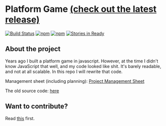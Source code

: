 # Platform Game [(check out the latest release)](http://frontendcoffee.github.io/platform-game/) 
[![Build Status](https://travis-ci.org/FrontEndCoffee/platform-game.svg?branch=master)](https://travis-ci.org/FrontEndCoffee/platform-game)
[![npm](https://img.shields.io/npm/l/express.svg?maxAge=2592000)]()
[![npm](https://img.shields.io/npm/v/npm.svg?maxAge=2592000)]()
[![Stories in Ready](https://badge.waffle.io/FrontEndCoffee/platform-game.svg?label=ready&title=Ready)](http://waffle.io/FrontEndCoffee/platform-game)


## About the project

Years ago I built a platform game in javascript. However, at the time I didn't know JavaScript that well, and my code looked like shit. It's barely readable, and not at all scalable. In this repo I will rewrite that code.


Management sheet (including planning): [Project Management Sheet](https://docs.google.com/spreadsheets/d/19_o8ZLLTTwQKbAtxGisCgpYb1o-3hJ0xCf11-bO4-Co/edit?usp=sharing)


The old source code: [here](https://github.com/FrontEndCoffee/platform-game/wiki/Old-Source)


## Want to contribute?

Read [this](https://github.com/FrontEndCoffee/platform-game/blob/master/contributors.md) first.